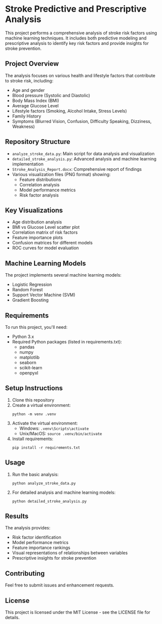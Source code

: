 # Stroke Predictive and Prescriptive Analysis

This project performs a comprehensive analysis of stroke risk factors using machine learning techniques. It includes both predictive modeling and prescriptive analysis to identify key risk factors and provide insights for stroke prevention.

## Project Overview

The analysis focuses on various health and lifestyle factors that contribute to stroke risk, including:
- Age and gender
- Blood pressure (Systolic and Diastolic)
- Body Mass Index (BMI)
- Average Glucose Level
- Lifestyle factors (Smoking, Alcohol Intake, Stress Levels)
- Family History
- Symptoms (Blurred Vision, Confusion, Difficulty Speaking, Dizziness, Weakness)

## Repository Structure

- `analyze_stroke_data.py`: Main script for data analysis and visualization
- `detailed_stroke_analysis.py`: Advanced analysis and machine learning implementation
- `Stroke_Analysis_Report.docx`: Comprehensive report of findings
- Various visualization files (PNG format) showing:
  - Feature distributions
  - Correlation analysis
  - Model performance metrics
  - Risk factor analysis

## Key Visualizations

- Age distribution analysis
- BMI vs Glucose Level scatter plot
- Correlation matrix of risk factors
- Feature importance plots
- Confusion matrices for different models
- ROC curves for model evaluation

## Machine Learning Models

The project implements several machine learning models:
- Logistic Regression
- Random Forest
- Support Vector Machine (SVM)
- Gradient Boosting

## Requirements

To run this project, you'll need:
- Python 3.x
- Required Python packages (listed in requirements.txt):
  - pandas
  - numpy
  - matplotlib
  - seaborn
  - scikit-learn
  - openpyxl

## Setup Instructions

1. Clone this repository
2. Create a virtual environment:
   ```
   python -m venv .venv
   ```
3. Activate the virtual environment:
   - Windows: `.venv\Scripts\activate`
   - Unix/MacOS: `source .venv/bin/activate`
4. Install requirements:
   ```
   pip install -r requirements.txt
   ```

## Usage

1. Run the basic analysis:
   ```
   python analyze_stroke_data.py
   ```
2. For detailed analysis and machine learning models:
   ```
   python detailed_stroke_analysis.py
   ```

## Results

The analysis provides:
- Risk factor identification
- Model performance metrics
- Feature importance rankings
- Visual representations of relationships between variables
- Prescriptive insights for stroke prevention

## Contributing

Feel free to submit issues and enhancement requests.

## License

This project is licensed under the MIT License - see the LICENSE file for details. 
